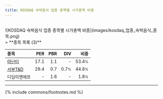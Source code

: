```yaml
---
title: KOSDAQ 숙박음식 업종 종목별 시가총액 비중
---
```

<br>
![KOSDAQ 숙박음식 업종 종목별 시가총액 비중](images/kosdaq_업종_숙박음식_종목.png)
<br>
> **종목 목록 (3)**<a id="list"></a>

| **종목** | **PER** | **PBR** | **DIV** | **비중** |
| :------- | ------: | ------: | ------: | -------: |
| [아난티](/025980/) | 17.1 | 1.1 | - | 53.4<small>%</small> |
| [서부T&D](/006730/) | 29.4 | 0.7 | 0.7<small>%</small> | 44.8<small>%</small> |
| 디딤이앤에프 | - | 1.6 | - | 1.8<small>%</small> |

---
{% include commons/footnotes.md %}